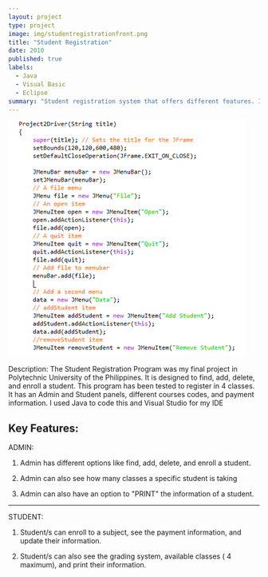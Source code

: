 ```yaml
---
layout: project
type: project
image: img/studentregistrationfront.png
title: "Student Registration"
date: 2010
published: true
labels:
  - Java
  - Visual Basic
  - Eclipse
summary: "Student registration system that offers different features. I created this because I was inspired by public college school's portals in the Philippines."
---
```


<img class="img-fluid" src="../img/studentregistrationbody1.png">

Description:
The Student Registration Program was my final project in Polytechnic University of the Philippines. It is designed to find, add, delete, and enroll a student. This program has been tested to register in 4 classes. It has an Admin and Student panels, different courses codes, and payment information. I used Java to code this and Visual Studio for my IDE

##  Key Features:
ADMIN: 

1) Admin has different options like find, add, delete, and enroll a student.
   
2) Admin can also see how many classes a specific student is taking
   
3) Admin can also have an option to "PRINT" the information of a student.

<hr>
STUDENT:

1) Student/s can enroll to a subject, see the payment information, and update their information.
   
2) Student/s can also see the grading system, available classes ( 4 maximum), and print their information.

